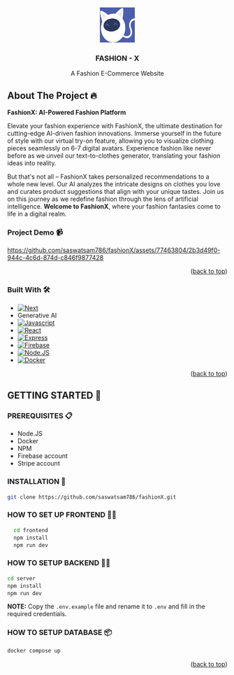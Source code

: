 <!-- Improved compatibility of back to top link: See: https://github.com/saswatsam786/fashionX/pull/73 -->

<a name="readme-top"></a>

<!--
*** Thanks for checking out the Best-README-Template. If you have a suggestion
*** That would make this better, please fork the repo and create a pull request
*** or simply open an issue with the tag "enhancement".
*** Don't forget to give the project a star!
*** Thanks again! Now go create something AMAZING! :D
-->

<!-- PROJECT SHIELDS -->
<!--
*** I'm using markdown "reference style" links for readability.
*** Reference links are enclosed in brackets [ ] instead of parentheses ( ).
*** See the bottom of this document for the declaration of the reference variables
*** for contributors-url, forks-url, etc. This is an optional, concise syntax you may use.
*** https://www.markdownguide.org/basic-syntax/#reference-style-links
-->

<!-- PROJECT LOGO -->
<br />
<div align="center">
  <a href="https://github.com/saswatsam786/fashionX">
    <img src="./frontend/public/icon.jpg" alt="Logo" width="80" height="80">
  </a>

  <h3 align="center">FASHION - X</h3>

  <p align="center">
    A Fashion E-Commerce Website
  </p>
</div>


<!-- ABOUT THE PROJECT -->

## About The Project 🔥

**FashionX: AI-Powered Fashion Platform**

Elevate your fashion experience with FashionX, the ultimate destination for cutting-edge AI-driven fashion innovations. Immerse yourself in the future of style with our virtual try-on feature, allowing you to visualize clothing pieces seamlessly on 6-7 digital avatars. Experience fashion like never before as we unveil our text-to-clothes generator, translating your fashion ideas into reality.

But that's not all – FashionX takes personalized recommendations to a whole new level. Our AI analyzes the intricate designs on clothes you love and curates product suggestions that align with your unique tastes. Join us on this journey as we redefine fashion through the lens of artificial intelligence. **Welcome to FashionX**, where your fashion fantasies come to life in a digital realm.

### Project Demo 📹



https://github.com/saswatsam786/fashionX/assets/77463804/2b3d49f0-944c-4c6d-874d-c846f9877428


<p align="right">(<a href="#readme-top">back to top</a>)</p>

### Built With 🛠️

- [![Next][Next.js]][Next-url]
- Generative AI
- [![Javascript][javascript-url]][javascript-url]
- [![React][React.js]][React-url]
- [![Express][express-url]][express-url]
- [![Firebase][firebase-url]][firebase-url]
- [![Node.JS][Nodejs-url]][NodeJS-url]
- [![Docker][docker-url]][docker-url]

<p align="right">(<a href="#readme-top">back to top</a>)</p>

## GETTING STARTED 🚀

### PREREQUISITES 📋

- Node.JS
- Docker
- NPM
- Firebase account
- Stripe account


### INSTALLATION 🔧


```sh
git clone https://github.com/saswatsam786/fashionX.git
```

### HOW TO SET UP FRONTEND 👩‍💻

```sh
  cd frontend
  npm install
  npm run dev
```

### HOW TO SETUP BACKEND 👨‍💻

```sh
cd server
npm install
npm run dev
```

**NOTE:** Copy the `.env.example` file and rename it to `.env` and fill in the required credentials.


### HOW TO SETUP DATABASE 📦

```sh
docker compose up
```

<p align="right">(<a href="#readme-top">back to top</a>)</p>

<!-- MARKDOWN LINKS & IMAGES -->
<!-- https://www.markdownguide.org/basic-syntax/#reference-style-links -->

[contributors-shield]: https://img.shields.io/github/contributors/saswatsam786/fashionX.svg?style=for-the-badge
[contributors-url]: https://github.com/saswatsam786/fashionX/graphs/contributors
[forks-shield]: https://img.shields.io/github/forks/saswatsam786/fashionX.svg?style=for-the-badge
[forks-url]: https://github.com/saswatsam786/fashionX/network/members
[stars-shield]: https://img.shields.io/github/stars/saswatsam786/fashionX.svg?style=for-the-badge
[stars-url]: https://github.com/saswatsam786/fashionX/stargazers
[issues-shield]: https://img.shields.io/github/issues/saswatsam786/fashionX.svg?style=for-the-badge
[issues-url]: https://github.com/saswatsam786/fashionX/issues
[license-shield]: https://img.shields.io/github/license/saswatsam786/fashionX.svg?style=for-the-badge
[license-url]: https://github.com/saswatsam786/fashionX/blob/master/LICENSE.txt
[linkedin-shield]: https://img.shields.io/badge/-LinkedIn-black.svg?style=for-the-badge&logo=linkedin&colorB=555
[linkedin-url]: https://linkedin.com/in/othneildrew
[product-screenshot]: images/screenshot.png
[Next.js]: https://img.shields.io/badge/next.js-000000?style=for-the-badge&logo=nextdotjs&logoColor=white
[Next-url]: https://nextjs.org/
[React.js]: https://img.shields.io/badge/React-20232A?style=for-the-badge&logo=react&logoColor=61DAFB
[React-url]: https://reactjs.org/
[Vue.js]: https://img.shields.io/badge/Vue.js-35495E?style=for-the-badge&logo=vuedotjs&logoColor=4FC08D
[Vue-url]: https://vuejs.org/
[Angular.io]: https://img.shields.io/badge/Angular-DD0031?style=for-the-badge&logo=angular&logoColor=white
[Angular-url]: https://angular.io/
[Svelte.dev]: https://img.shields.io/badge/Svelte-4A4A55?style=for-the-badge&logo=svelte&logoColor=FF3E00
[Svelte-url]: https://svelte.dev/
[Laravel.com]: https://img.shields.io/badge/Laravel-FF2D20?style=for-the-badge&logo=laravel&logoColor=white
[Laravel-url]: https://laravel.com
[Bootstrap.com]: https://img.shields.io/badge/Bootstrap-563D7C?style=for-the-badge&logo=bootstrap&logoColor=white
[Bootstrap-url]: https://getbootstrap.com
[JQuery.com]: https://img.shields.io/badge/jQuery-0769AD?style=for-the-badge&logo=jquery&logoColor=white
[JQuery-url]: https://jquery.com
[Nodejs-url]: https://img.shields.io/badge/Node.js-43853D?style=for-the-badge&logo=node.js&logoColor=white
[javascript-url]: https://img.shields.io/badge/JavaScript-F7DF1E?style=for-the-badge&logo=JavaScript&logoColor=white
[css-url]: https://img.shields.io/badge/CSS3-1572B6?style=for-the-badge&logo=css3&logoColor=white
[express-url]: https://img.shields.io/badge/Express.js-404D59?style=for-the-badge
[firebase-url]: https://img.shields.io/badge/Firebase-039BE5?style=for-the-badge&logo=Firebase&logoColor=white
[docker-url]: https://img.shields.io/badge/docker-%230db7ed.svg?style=for-the-badge&logo=docker&logoColor=white
